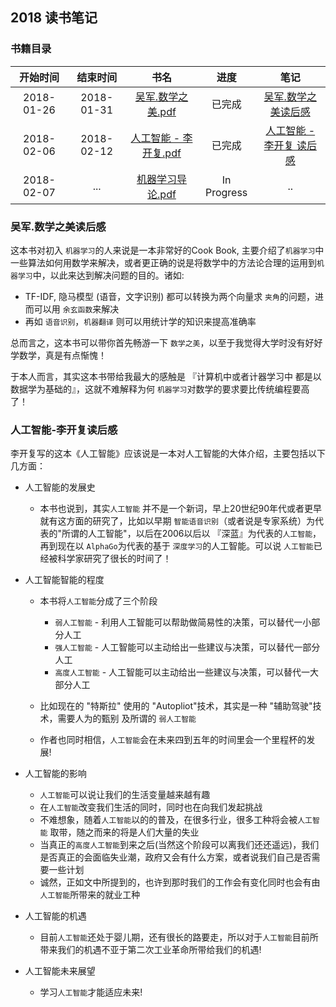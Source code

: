 ## 2018 读书笔记

### 书籍目录
| 开始时间 | 结束时间 | 书名 | 进度 | 笔记 |
| :---: |  :---: |  :---: |  :---: | :---: |
| 2018-01-26 | 2018-01-31| [吴军.数学之美.pdf](https://github.com/yorkLiu/books/blob/master/%E5%90%B4%E5%86%9B.%E6%95%B0%E5%AD%A6%E4%B9%8B%E7%BE%8E.pdf)| 已完成 | [吴军.数学之美读后感](#吴军.数学之美读后感)|
| 2018-02-06| 2018-02-12 | [人工智能 - 李开复.pdf](https://github.com/yorkLiu/books/blob/master/%E4%BA%BA%E5%B7%A5%E6%99%BA%E8%83%BD%20-%20%E6%9D%8E%E5%BC%80%E5%A4%8D.pdf) | 已完成| [人工智能 - 李开复 读后感](#人工智能-李开复读后感)|
| 2018-02-07 | ...  | [机器学习导论.pdf](https://github.com/yorkLiu/books/blob/master/%E6%9C%BA%E5%99%A8%E5%AD%A6%E4%B9%A0%E5%AF%BC%E8%AE%BA.pdf)| In Progress | ..|






### 吴军.数学之美读后感
这本书对初入 `机器学习`的人来说是一本非常好的Cook Book, 主要介绍了`机器学习`中一些算法如何用数学来解决，或者更正确的说是将数学中的方法论合理的运用到`机器学习`中，以此来达到解决问题的目的。诸如:
* TF-IDF, 隐马模型 (语音，文字识别) 都可以转换为两个向量求 `夹角`的问题，进而可以用 `余玄函数`来解决
* 再如 `语音识别`，`机器翻译` 则可以用统计学的知识来提高准确率

总而言之，这本书可以带你首先畅游一下 `数学之美`，以至于我觉得大学时没有好好学数学，真是有点惭愧！

于本人而言，其实这本书带给我最大的感触是 『计算机中或者计器学习中 都是以数据学为基础的』，这就不难解释为何 `机器学习`对数学的要求要比传统编程要高了！


### 人工智能-李开复读后感
李开复写的这本《人工智能》应该说是一本对人工智能的大体介绍，主要包括以下几方面：
* 人工智能的发展史
  - 本书也说到，其实`人工智能` 并不是一个新词，早上20世纪90年代或者更早就有这方面的研究了，比如以早期 `智能语音识别`（或者说是专家系统）为代表的"所谓的人工智能"，以后在2006以后以 『深蓝』为代表的`人工智能`，再到现在以 `AlphaGo`为代表的基于 `深度学习`的人工智能。可以说 `人工智能`已经被科学家研究了很长的时间了！
* 人工智能智能的程度
  - 本书将`人工智能`分成了三个阶段
    * `弱人工智能` - 利用人工智能可以帮助做简易性的决策，可以替代一小部分人工
    * `强人工智能` - 人工智能可以主动给出一些建议与决策，可以替代一部分人工
    * `高度人工智能` - 人工智能可以主动给出一些建议与决策，可以替代一大部分人工

  - 比如现在的 "特斯拉" 使用的 "Autopliot"技术，其实是一种 "辅助驾驶"技术，需要人为的甄别 及所谓的 `弱人工智能`
  - 作者也同时相信，`人工智能`会在未来四到五年的时间里会一个里程杯的发展!
* 人工智能的影响
  - `人工智能`可以说让我们的生活变量越来越有趣
  - 在`人工智能`改变我们生活的同时，同时也在向我们发起挑战
  - 不难想象，随着`人工智能`以的的普及，在很多行业，很多工种将会被`人工智能` 取带，随之而来的将是人们大量的失业
  - 当真正的`高度人工智能`到来之后(当然这个阶段可以离我们还还遥远)，我们是否真正的会面临失业潮，政府又会有什么方案，或者说我们自己是否需要一些计划
  - 诚然，正如文中所提到的，也许到那时我们的工作会有变化同时也会有由`人工智能`所带来的就业工种

* 人工智能的机遇
  - 目前`人工智能`还处于婴儿期，还有很长的路要走，所以对于`人工智能`目前所带来我们的机遇不亚于第二次工业革命所带给我们的机遇!

* 人工智能未来展望
  - 学习`人工智能`才能适应未来!
